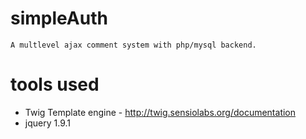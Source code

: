 simpleAuth
===========
    A multlevel ajax comment system with php/mysql backend.
	
 
tools used
==========
 - Twig Template engine - http://twig.sensiolabs.org/documentation
 - jquery 1.9.1


 
    
 